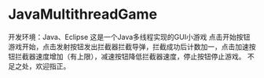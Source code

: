 # JavaMultithreadGame
开发环境：Java、Eclipse
这是一个Java多线程实现的GUI小游戏
点击开始按钮游戏开始，点击发射按钮发出拦截器拦截导弹，拦截成功后计数加一，点击加速按钮拦截器速度增加（有上限），减速按钮降低拦截器速度，停止按钮停止游戏。
不足之处，欢迎指正。
